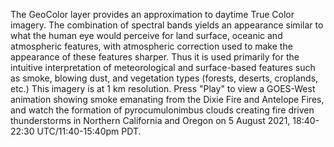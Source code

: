 The GeoColor layer provides an approximation to daytime True Color imagery. The combination of spectral bands yields an appearance similar to what the human eye would perceive for land surface, oceanic and atmospheric features, with atmospheric correction used to make the appearance of these features sharper. Thus it is used primarily for the intuitive interpretation of meteorological and surface-based features such as smoke, blowing dust, and vegetation types (forests, deserts, croplands, etc.) This imagery is at 1 km resolution. Press "Play" to view a GOES-West animation showing smoke emanating from the Dixie Fire and Antelope Fires, and watch the formation of pyrocumulonimbus clouds creating fire driven thunderstorms in Northern California and Oregon on 5 August 2021, 18:40-22:30 UTC/11:40-15:40pm PDT.